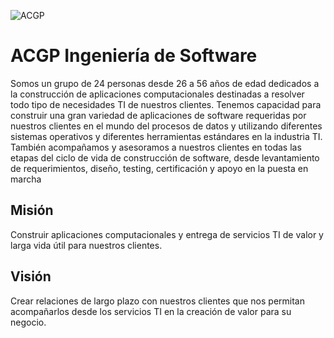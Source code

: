 ![ACGP](https://www.acgp.cl/wp-content/uploads/2018/07/Logo_final_30.png)

# ACGP Ingeniería de Software
Somos un grupo de 24 personas desde 26 a 56 años de edad dedicados a la construcción de aplicaciones computacionales destinadas a resolver todo tipo de necesidades TI de nuestros clientes. Tenemos capacidad para construir una gran variedad de aplicaciones de software requeridas por nuestros clientes en el mundo del procesos de datos y utilizando diferentes sistemas operativos y diferentes herramientas estándares en la industria TI. También acompañamos y asesoramos a nuestros clientes en todas las etapas del ciclo de vida de construcción de software, desde levantamiento de requerimientos, diseño, testing, certificación y apoyo en la puesta en marcha


## Misión
Construir aplicaciones computacionales  y entrega de servicios TI de valor y larga vida útil para nuestros clientes.

## Visión
Crear relaciones de largo plazo con nuestros clientes que nos permitan acompañarlos desde los servicios TI en la creación de valor para su negocio.
